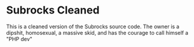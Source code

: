 # Subrocks Cleaned
This is a cleaned version of the Subrocks source code. The owner is a dipshit, homosexual, a massive skid, and has the courage to call himself a "PHP dev"

